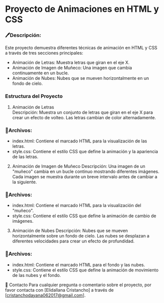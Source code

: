 # Proyecto de Animaciones en HTML y CSS
### 🖊️Descripción:
Este proyecto demuestra diferentes técnicas de animación en HTML y CSS a través de tres secciones principales:

 - Animación de Letras: Muestra letras que giran en el eje X.
 - Animación de Imagen de Muñeco: Una imagen que cambia continuamente en un bucle.
 - Animación de Nubes: Nubes que se mueven horizontalmente en un fondo de cielo.
   
### Estructura del Proyecto
 1. Animación de Letras     
   Descripción:
    Muestra un conjunto de letras que giran en el eje X para crear un efecto de volteo.
    Las letras cambian de color alternadamente.
  
### 📝Archivos:
 - index.html: Contiene el marcado HTML para la visualización de las letras.
 - style.css: Contiene el estilo CSS que define la animación y la apariencia de las letras.
   
2. Animación de Imagen de Muñeco
  Descripción:
    Una imagen de un "muñeco" cambia en un bucle continuo mostrando diferentes imágenes.
    Cada imagen se muestra durante un breve intervalo antes de cambiar a la siguiente.
  
### 📝Archivos:
 - index.html: Contiene el marcado HTML para la visualización del "muñeco".
 - style.css: Contiene el estilo CSS que define la animación de cambio de imágenes.
   
3. Animación de Nubes
Descripción:
  Nubes que se mueven horizontalmente sobre un fondo de cielo.
  Las nubes se desplazan a diferentes velocidades para crear un efecto de profundidad.

### 📝Archivos:
 - index.html: Contiene el marcado HTML para el fondo y las nubes.
 - style.css: Contiene el estilo CSS que define la animación de movimiento de las nubes y el fondo.
   
📱 Contacto
  Para cualquier pregunta o comentario sobre el proyecto, por favor contacta con [Elidallana Cristancho] a través de [cristanchodayana062017@gmail.com].
